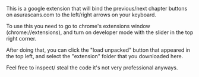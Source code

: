 This is a google extension that will bind the previous/next chapter buttons on asurascans.com to the left/right arrows on your keyboard.

To use this you need to go to chrome's extensions window (chrome://extensions), and turn on developer mode with the slider in the top right corner.

After doing that, you can click the "load unpacked" button that appeared in the top left, and select the "extension" folder that you downloaded here.

Feel free to inspect/ steal the code it's not very professional anyways.
